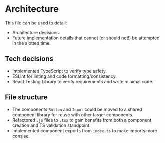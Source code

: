 # Architecture

This file can be used to detail:

* Architecture decisions.
* Future implementation details that cannot (or should not!) be attempted in the alotted time.

## Tech decisions

- Implemented TypeScript to verify type safety.
- ESLint for linting and code formatting/consistency.
- React Testing Library to verify requirements and write minimal code.

## File structure

- The components `Button` and `Input` could be moved to a shared component library for reuse with other larger components.
- Refactored `.js` files to `.tsx` to gain benefits from both a component creation and TS validation standpoint.
- Implemented component exports from `index.ts` to make imports more consise.
